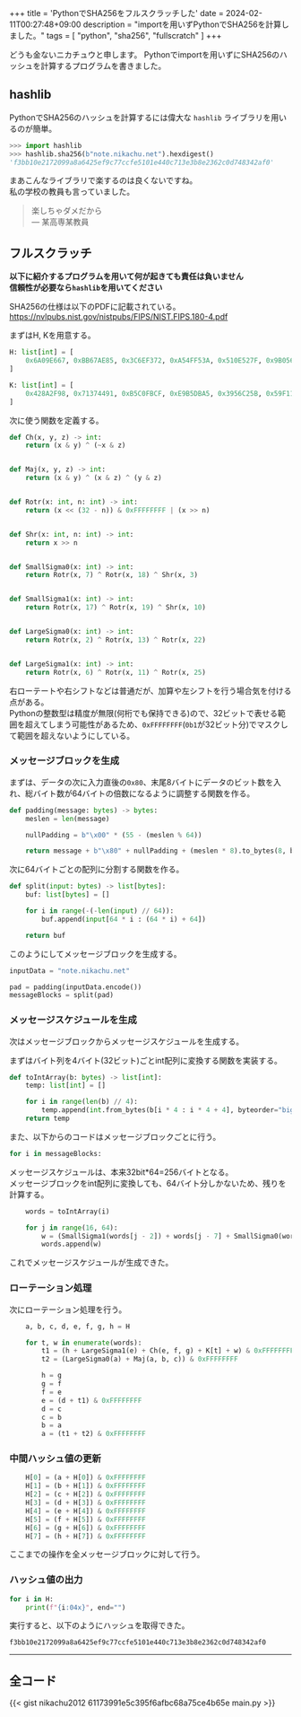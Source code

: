 +++
title = 'PythonでSHA256をフルスクラッチした'
date = 2024-02-11T00:27:48+09:00
description = "importを用いずPythonでSHA256を計算しました。"
tags = [
    "python",
    "sha256",
    "fullscratch"
]
+++

どうも金ないニカチュウと申します。
Pythonでimportを用いずにSHA256のハッシュを計算するプログラムを書きました。  

## hashlib
PythonでSHA256のハッシュを計算するには偉大な `hashlib` ライブラリを用いるのが簡単。

```python
>>> import hashlib
>>> hashlib.sha256(b"note.nikachu.net").hexdigest()
'f3bb10e2172099a8a6425ef9c77ccfe5101e440c713e3b8e2362c0d748342af0'
```

まあこんなライブラリで楽するのは良くないですね。  
私の学校の教員も言っていました。
> 楽しちゃダメだから  
> — 某高専某教員


## フルスクラッチ
**以下に紹介するプログラムを用いて何が起きても責任は負いません**  
**信頼性が必要なら`hashlib`を用いてください**


SHA256の仕様は以下のPDFに記載されている。  
https://nvlpubs.nist.gov/nistpubs/FIPS/NIST.FIPS.180-4.pdf


まずはH, Kを用意する。

```py
H: list[int] = [
    0x6A09E667, 0xBB67AE85, 0x3C6EF372, 0xA54FF53A, 0x510E527F, 0x9B05688C, 0x1F83D9AB, 0x5BE0CD19
]

K: list[int] = [
    0x428A2F98, 0x71374491, 0xB5C0FBCF, 0xE9B5DBA5, 0x3956C25B, 0x59F111F1, 0x923F82A4, 0xAB1C5ED5, 0xD807AA98, 0x12835B01, 0x243185BE, 0x550C7DC3, 0x72BE5D74, 0x80DEB1FE, 0x9BDC06A7, 0xC19BF174, 0xE49B69C1, 0xEFBE4786, 0x0FC19DC6, 0x240CA1CC, 0x2DE92C6F, 0x4A7484AA, 0x5CB0A9DC, 0x76F988DA, 0x983E5152, 0xA831C66D, 0xB00327C8, 0xBF597FC7, 0xC6E00BF3, 0xD5A79147, 0x06CA6351, 0x14292967, 0x27B70A85, 0x2E1B2138, 0x4D2C6DFC, 0x53380D13, 0x650A7354, 0x766A0ABB, 0x81C2C92E, 0x92722C85, 0xA2BFE8A1, 0xA81A664B, 0xC24B8B70, 0xC76C51A3, 0xD192E819, 0xD6990624, 0xF40E3585, 0x106AA070, 0x19A4C116, 0x1E376C08, 0x2748774C, 0x34B0BCB5, 0x391C0CB3, 0x4ED8AA4A, 0x5B9CCA4F, 0x682E6FF3, 0x748F82EE, 0x78A5636F, 0x84C87814, 0x8CC70208, 0x90BEFFFA, 0xA4506CEB, 0xBEF9A3F7, 0xC67178F2,
]
```

次に使う関数を定義する。
```python
def Ch(x, y, z) -> int:
    return (x & y) ^ (~x & z)


def Maj(x, y, z) -> int:
    return (x & y) ^ (x & z) ^ (y & z)


def Rotr(x: int, n: int) -> int:
    return (x << (32 - n)) & 0xFFFFFFFF | (x >> n)


def Shr(x: int, n: int) -> int:
    return x >> n


def SmallSigma0(x: int) -> int:
    return Rotr(x, 7) ^ Rotr(x, 18) ^ Shr(x, 3)


def SmallSigma1(x: int) -> int:
    return Rotr(x, 17) ^ Rotr(x, 19) ^ Shr(x, 10)


def LargeSigma0(x: int) -> int:
    return Rotr(x, 2) ^ Rotr(x, 13) ^ Rotr(x, 22)


def LargeSigma1(x: int) -> int:
    return Rotr(x, 6) ^ Rotr(x, 11) ^ Rotr(x, 25)
```
右ローテートや右シフトなどは普通だが、加算や左シフトを行う場合気を付ける点がある。  
Pythonの整数型は精度が無限(何桁でも保持できる)ので、32ビットで表せる範囲を超えてしまう可能性があるため、`0xFFFFFFFF`(`0b1`が32ビット分)でマスクして範囲を超えないようにしている。

### メッセージブロックを生成

まずは、データの次に入力直後の`0x80`、末尾8バイトにデータのビット数を入れ、総バイト数が64バイトの倍数になるように調整する関数を作る。
```python
def padding(message: bytes) -> bytes:
    meslen = len(message)

    nullPadding = b"\x00" * (55 - (meslen % 64))

    return message + b"\x80" + nullPadding + (meslen * 8).to_bytes(8, byteorder="big")
```

次に64バイトごとの配列に分割する関数を作る。
```python
def split(input: bytes) -> list[bytes]:
    buf: list[bytes] = []

    for i in range(-(-len(input) // 64)):
        buf.append(input[64 * i : (64 * i) + 64])

    return buf
```

このようにしてメッセージブロックを生成する。
```py
inputData = "note.nikachu.net"

pad = padding(inputData.encode())
messageBlocks = split(pad)
```

### メッセージスケジュールを生成
次はメッセージブロックからメッセージスケジュールを生成する。

まずはバイト列を4バイト(32ビット)ごとint配列に変換する関数を実装する。
```py
def toIntArray(b: bytes) -> list[int]:
    temp: list[int] = []

    for i in range(len(b) // 4):
        temp.append(int.from_bytes(b[i * 4 : i * 4 + 4], byteorder="big"))
    return temp
```

また、以下からのコードはメッセージブロックごとに行う。
```python
for i in messageBlocks:
```

メッセージスケジュールは、本来32bit*64=256バイトとなる。  
メッセージブロックをint配列に変換しても、64バイト分しかないため、残りを計算する。

```python
    words = toIntArray(i)

    for j in range(16, 64):
        w = (SmallSigma1(words[j - 2]) + words[j - 7] + SmallSigma0(words[j - 15]) + words[j - 16]) & 0xFFFFFFFF
        words.append(w)
```

これでメッセージスケジュールが生成できた。

### ローテーション処理
次にローテーション処理を行う。
```py
    a, b, c, d, e, f, g, h = H

    for t, w in enumerate(words):
        t1 = (h + LargeSigma1(e) + Ch(e, f, g) + K[t] + w) & 0xFFFFFFFF
        t2 = (LargeSigma0(a) + Maj(a, b, c)) & 0xFFFFFFFF

        h = g
        g = f
        f = e
        e = (d + t1) & 0xFFFFFFFF
        d = c
        c = b
        b = a
        a = (t1 + t2) & 0xFFFFFFFF
```

### 中間ハッシュ値の更新
```python
    H[0] = (a + H[0]) & 0xFFFFFFFF
    H[1] = (b + H[1]) & 0xFFFFFFFF
    H[2] = (c + H[2]) & 0xFFFFFFFF
    H[3] = (d + H[3]) & 0xFFFFFFFF
    H[4] = (e + H[4]) & 0xFFFFFFFF
    H[5] = (f + H[5]) & 0xFFFFFFFF
    H[6] = (g + H[6]) & 0xFFFFFFFF
    H[7] = (h + H[7]) & 0xFFFFFFFF
```
ここまでの操作を全メッセージブロックに対して行う。

### ハッシュ値の出力
```python
for i in H:
    print(f"{i:04x}", end="")
```

実行すると、以下のようにハッシュを取得できた。

```
f3bb10e2172099a8a6425ef9c77ccfe5101e440c713e3b8e2362c0d748342af0
```
---

## 全コード

{{< gist nikachu2012 61173991e5c395f6afbc68a75ce4b65e main.py >}}
